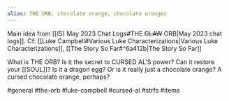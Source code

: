 ```yaml
---
alias: THE ORB, chocolate orange, chocolate oranges
---
```

Main idea from [[(5) May 2023 Chat Logs#THE ~~CLAW~~ ORB|May 2023 chat logs]].
Cf: [[Luke Campbell#Various Luke Characterizations|Various Luke Characterizations]], [[The Story So Far#^6a412b|The Story So Far]]

What is THE ORB? Is it the secret to CURSED AL'S power? Can it restore your [[SOUL]]? Is it a dragon egg? Or is it really just a chocolate orange? A cursed chocolate orange, perhaps?

#general #the-orb #luke-campbell #cursed-al #strfs #items